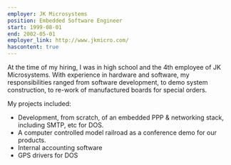 ```yaml
---
employer: JK Microsystems
position: Embedded Software Engineer
start: 1999-08-01
end: 2002-05-01
employer_link: http://www.jkmicro.com/
hascontent: true
---
```


At the time of my hiring, I was in high school and the 4th employee of JK Microsystems.
With experience in hardware and software, my responsibilities ranged from software development, to demo system construction, to re-work of manufactured boards for special orders.

My projects included:

* Development, from scratch, of an embedded PPP & networking stack, including SMTP, etc for DOS.
* A computer controlled model railroad as a conference demo for our products.
* Internal accounting software
* GPS drivers for DOS
